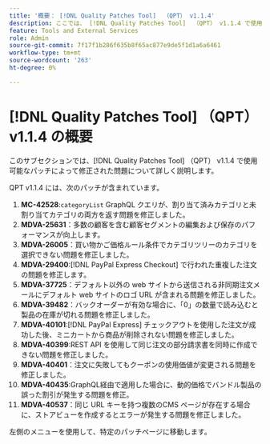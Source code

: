 ```yaml
---
title: '概要： [!DNL Quality Patches Tool]  （QPT） v1.1.4'
description: ここでは、 [!DNL Quality Patches Tool]  （QPT） v1.1.4 で使用可能なパッチによって修正された問題について詳しく説明します。
feature: Tools and External Services
role: Admin
source-git-commit: 7f17f1b286f635b8f65ac877e9de5f1d1a6a6461
workflow-type: tm+mt
source-wordcount: '263'
ht-degree: 0%

---
```


# [!DNL Quality Patches Tool] （QPT） v1.1.4 の概要

このサブセクションでは、[!DNL Quality Patches Tool] （QPT） v1.1.4 で使用可能なパッチによって修正された問題について詳しく説明します。

QPT v1.1.4 には、次のパッチが含まれています。

1. **MC-42528**:`categoryList` GraphQL クエリが、割り当て済みカテゴリと未割り当てカテゴリの両方を返す問題を修正しました。
1. **MDVA-25631**：多数の顧客を含む顧客セグメントの編集および保存のパフォーマンスが向上します。
1. **MDVA-26005**：買い物かご価格ルール条件でカテゴリツリーのカテゴリを選択できない問題を修正しました。
1. **MDVA-29400**:[!DNL PayPal Express Checkout] で行われた重複した注文の問題を修正します。
1. **MDVA-37725**：デフォルト以外の web サイトから送信される非同期注文メールにデフォルト web サイトのロゴ URL が含まれる問題を修正しました。
1. **MDVA-39482**：バックオーダーが有効な場合に、「0」の数量で読み込むと製品の在庫が切れる問題を修正しました。
1. **MDVA-40101**:[!DNL PayPal Express] チェックアウトを使用した注文が成功した後、ミニカートから商品が削除されない問題を修正しました。
1. **MDVA-40399**:REST API を使用して同じ注文の部分請求書を同時に作成できない問題を修正しました。
1. **MDVA-40401**：注文に失敗してもクーポンの使用価値が変更される問題を修正しました。
1. **MDVA-40435**:GraphQL経由で適用した場合に、動的価格でバンドル製品の誤った割引が発生する問題を修正。
1. **MDVA-40537**：同じ URL キーを持つ複数のCMS ページが存在する場合に、ストアビューを作成するとエラーが発生する問題を修正しました。

左側のメニューを使用して、特定のパッチページに移動します。

